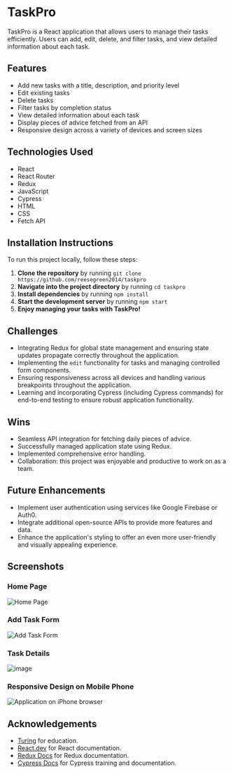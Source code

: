 # TaskPro
TaskPro is a React application that allows users to manage their tasks efficiently. Users can add, edit, delete, and filter tasks, and view detailed information about each task.

## Features
- Add new tasks with a title, description, and priority level
- Edit existing tasks
- Delete tasks
- Filter tasks by completion status
- View detailed information about each task
- Display pieces of advice fetched from an API
- Responsive design across a variety of devices and screen sizes

## Technologies Used
- React
- React Router
- Redux
- JavaScript
- Cypress
- HTML
- CSS
- Fetch API

## Installation Instructions
To run this project locally, follow these steps:

1. **Clone the repository**
    by running ```git clone https://github.com/reesegreen2014/taskpro```
2. **Navigate into the project directory**
   by running ```cd taskpro```
3. **Install dependencies**
    by running ```npm install```
4. **Start the development server**
    by running ```npm start```
5. **Enjoy managing your tasks with TaskPro!**

## Challenges
- Integrating Redux for global state management and ensuring state updates propagate correctly throughout the application.
- Implementing the `edit` functionality for tasks and managing controlled form components.
- Ensuring responsiveness across all devices and handling various breakpoints throughout the application.
- Learning and incorporating Cypress (including Cypress commands) for end-to-end testing to ensure robust application functionality.

## Wins
- Seamless API integration for fetching daily pieces of advice.
- Successfully managed application state using Redux.
- Implemented comprehensive error handling.
- Collaboration: this project was enjoyable and productive to work on as a team.

## Future Enhancements 
- Implement user authentication using services like Google Firebase or Auth0.
- Integrate additional open-source APIs to provide more features and data.
- Enhance the application's styling to offer an even more user-friendly and visually appealing experience.

## Screenshots

### **Home Page**
![Home Page](https://github.com/user-attachments/assets/355dab31-02f7-49b6-a00c-82a8cd399920)

### **Add Task Form**
![Add Task Form](https://github.com/user-attachments/assets/4a2610d9-4879-4625-a81f-e8a25292ac74)

### **Task Details**
![image](https://github.com/user-attachments/assets/a64d21e7-483d-4f74-8dbe-2d6fe1e2901e)

### **Responsive Design on Mobile Phone**
![Application on iPhone browser](https://github.com/user-attachments/assets/82d79527-4b1f-4fcf-9a7a-92cfd628bd56)

## Acknowledgements
- [Turing](https://turing.edu/) for education.
- [React.dev](https://react.dev/) for React documentation.
- [Redux Docs](https://redux.js.org/) for Redux documentation.
- [Cypress Docs](https://docs.cypress.io/) for Cypress training and documentation.
 
